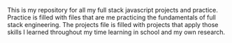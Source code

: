 This is my repository for all my full stack javascript projects and practice. Practice is filled with files that are me practicing the fundamentals of full stack engineering. The projects file is filled with projects that apply those skills I learned throughout my time learning in school and my own research. 